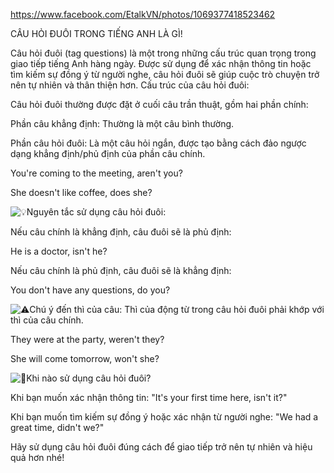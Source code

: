 https://www.facebook.com/EtalkVN/photos/1069377418523462

CÂU HỎI ĐUÔI TRONG TIẾNG ANH LÀ GÌ!

Câu hỏi đuôi (tag questions) là một trong những cấu trúc quan trọng trong giao tiếp tiếng Anh hàng ngày. Được sử dụng để xác nhận thông tin hoặc tìm kiếm sự đồng ý từ người nghe, câu hỏi đuôi sẽ giúp cuộc trò chuyện trở nên tự nhiên và thân thiện hơn.
Cấu trúc của câu hỏi đuôi:

Câu hỏi đuôi thường được đặt ở cuối câu trần thuật, gồm hai phần chính:

Phần câu khẳng định: Thường là một câu bình thường.

Phần câu hỏi đuôi: Là một câu hỏi ngắn, được tạo bằng cách đảo ngược dạng khẳng định/phủ định của phần câu chính.

You're coming to the meeting, aren't you?

She doesn't like coffee, does she?

![💡](https://static.xx.fbcdn.net/images/emoji.php/v9/t3c/1/16/1f4a1.png)Nguyên tắc sử dụng câu hỏi đuôi:

Nếu câu chính là khẳng định, câu đuôi sẽ là phủ định:

He is a doctor, isn't he?

Nếu câu chính là phủ định, câu đuôi sẽ là khẳng định:

You don't have any questions, do you?

![⚠️](https://static.xx.fbcdn.net/images/emoji.php/v9/tdc/1/16/26a0.png)Chú ý đến thì của câu: Thì của động từ trong câu hỏi đuôi phải khớp với thì của câu chính.

They were at the party, weren't they?

She will come tomorrow, won't she?

![🎯](https://static.xx.fbcdn.net/images/emoji.php/v9/tb0/1/16/1f3af.png)Khi nào sử dụng câu hỏi đuôi?

Khi bạn muốn xác nhận thông tin: "It's your first time here, isn't it?"

Khi bạn muốn tìm kiếm sự đồng ý hoặc xác nhận từ người nghe: "We had a great time, didn't we?"

Hãy sử dụng câu hỏi đuôi đúng cách để giao tiếp trở nên tự nhiên và hiệu quả hơn nhé!
